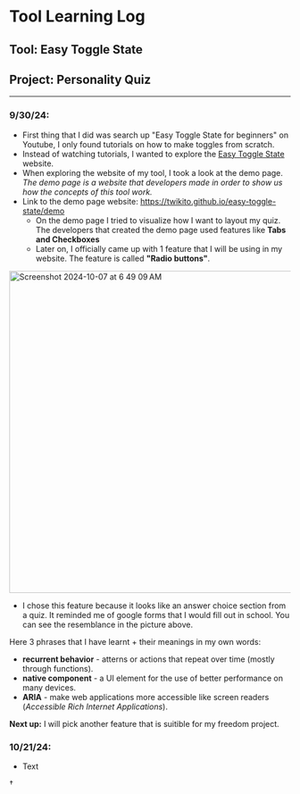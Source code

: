 # Tool Learning Log

## Tool: **Easy Toggle State**

## Project: **Personality Quiz**

---

### 9/30/24:
* First thing that I did was search up "Easy Toggle State for beginners" on Youtube, I only found tutorials on how to make toggles from scratch.
 * Instead of watching tutorials, I wanted to explore the <a href = "https://twikito.github.io/easy-toggle-state/" > Easy Toggle State </a> website.
* When exploring the website of my tool, I took a look at the demo page. _The demo page is a website that developers made in order to show us how the concepts of this tool work._
* Link to the demo page website: https://twikito.github.io/easy-toggle-state/demo 
  * On the demo page I tried to visualize how I want to layout my quiz. The developers that created the demo page used features like **Tabs and Checkboxes**  
  * Later on, I officially came up with 1 feature that I will be using in my website. The feature is called **"Radio buttons"**. 
<img width="577" alt="Screenshot 2024-10-07 at 6 49 09 AM" src="https://github.com/user-attachments/assets/e721d6d5-acbe-4d72-bfa8-2551d9342264">

* I chose this feature because it looks like an answer choice section from a quiz. It reminded me of google forms that I would fill out in school. You can see the resemblance in the picture above. 


Here 3 phrases that I have learnt + their meanings in my own words: 

* **recurrent behavior** - atterns or actions that repeat over time (mostly through functions).
* **native component** - a UI element for the use of better performance on many devices.
* **ARIA** - make web applications more accessible like screen readers (_Accessible Rich Internet Applications_). 


**Next up:** I will pick another feature that is suitible for my freedom project. 



### 10/21/24:



* Text


<!--
* Links you used today (websites, videos, etc)
* Things you tried, progress you made, etc
* Challenges, a-ha moments, etc
* Questions you still have
* What you're going to try next
-->
†
